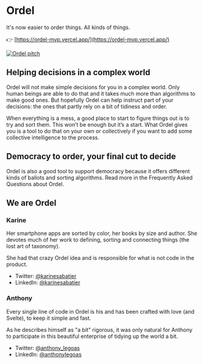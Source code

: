 # Ordel

It's now easier to order things. All kinds of things.

👉 [https://ordel-mvp.vercel.app/](https://ordel-mvp.vercel.app/)

[![Ordel pitch](https://ordel-mvp.vercel.app/ordel-screenshot-home.png)](https://ordel-mvp.vercel.app/ordel-pitch.mp4)

## Helping decisions in a complex world

Ordel will not make simple decisions for you in a complex world. Only human beings are able to do that and it takes much more than algorithms to make good ones. But hopefully Ordel can help instruct part of your decisions: the ones that partly rely on a bit of tidiness and order.

When everything is a mess, a good place to start to figure things out is to try and sort them. This won’t be enough but it’s a start. What Ordel gives you is a tool to do that on your own or collectively if you want to add some collective intelligence to the process.

## Democracy to order, your final cut to decide

Ordel is also a good tool to support democracy because it offers different kinds of ballots and sorting algorithms. Read more in the Frequently Asked Questions about Ordel.

## We are Ordel

### Karine

Her smartphone apps are sorted by color, her books by size and author. She devotes much of her work to defining, sorting and connecting things (the lost art of taxonomy).

She had that crazy Ordel idea and is responsible for what is not code in the product.

- Twitter: [@karinesabatier](https://twitter.com/karinesabatier)
- LinkedIn: [@karinesabatier](https://linkedin.com/in/karinesabatier)

### Anthony

Every single line of code in Ordel is his and has been crafted with love (and Svelte), to keep it simple and fast.

As he describes himself as "a bit" rigorous, it was only natural for Anthony to participate in this beautiful enterprise of tidying up the world a bit.

- Twitter: [@anthony_legoas](https://twitter.com/anthony_legoas)
- LinkedIn: [@anthonylegoas](https://linkedin.com/in/anthonylegoas)